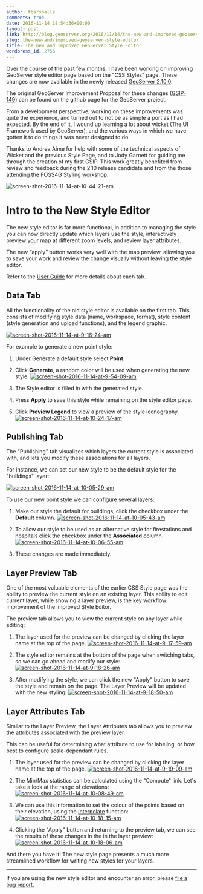 ```yaml
---
author: tbarsballe
comments: true
date: 2016-11-14 18:54:36+00:00
layout: post
link: http://blog.geoserver.org/2016/11/14/the-new-and-improved-geoserver-style-editor/
slug: the-new-and-improved-geoserver-style-editor
title: The new and improved GeoServer Style Editor
wordpress_id: 2756
---
```


Over the course of the past few months, I have been working on improving GeoServer style editor page based on the "CSS Styles" page. These changes are now available in the newly released [GeoServer 2.10.0](http://blog.geoserver.org/2016/10/31/geoserver-2-10-0-released/).

The original GeoServer Improvement Proposal for these changes ([GSIP-149](https://github.com/geoserver/geoserver/wiki/GSIP-149)) can be found on the github page for the GeoServer project.

From a development perspective, working on these improvements was quite the experience, and turned out to not be as simple a port as I had expected. By the end of it, I wound up learning a lot about wicket (The UI Framework used by GeoServer), and the various ways in which we have gotten it to do things it was never designed to do.

Thanks to Andrea Aime for help with some of the technical aspects of Wicket and the previous Style Page, and to Jody Garnett for guiding me through the creation of my first GSIP. This work greatly benefited from review and feedback during the 2.10 release candidate and from the those attending the FOSS4G [Styling workshop](http://docs.geoserver.org/latest/en/user/styling/workshop/index.html).

![screen-shot-2016-11-14-at-10-44-21-am](http://blog.geoserver.org/wp-content/uploads/2016/11/Screen-Shot-2016-11-14-at-10.44.21-AM.png)


# Intro to the New Style Editor


The new style editor is far more functional, in addition to managing the style you can now directly update which layers use the style, interactively preview your map at different zoom levels, and review layer attributes.

The new “apply” button works very well with the map preview, allowing you to save your work and review the change visually without leaving the style editor.

Refer to the [User Guide](http://docs.geoserver.org/stable/en/user/styling/webadmin/index.html#style-editor) for more details about each tab.


## Data Tab


All the functionality of the old style editor is available on the first tab. This consists of modifying style data (name, workspace, format), style content (style generation and upload functions), and the legend graphic.

[![screen-shot-2016-11-14-at-9-16-24-am](http://blog.geoserver.org/wp-content/uploads/2016/11/Screen-Shot-2016-11-14-at-9.16.24-AM-1.png)](http://blog.geoserver.org/wp-content/uploads/2016/11/Screen-Shot-2016-11-14-at-9.16.24-AM-1.png)

For example to generate a new point style:



 	
  1. Under Generate a default style select **Point**.

 	
  2. Click **Generate**, a random color will be used when generating the new style.
[![screen-shot-2016-11-14-at-9-54-09-am](http://blog.geoserver.org/wp-content/uploads/2016/11/Screen-Shot-2016-11-14-at-9.54.09-AM.png)](http://blog.geoserver.org/wp-content/uploads/2016/11/Screen-Shot-2016-11-14-at-9.54.09-AM.png)

 	
  3. The Style editor is filled in with the generated style.

 	
  4. Press **Apply** to save this style while remaining on the style editor page.

 	
  5. Click **Preview Legend** to view a preview of the style iconography.
[![screen-shot-2016-11-14-at-10-24-17-am](http://blog.geoserver.org/wp-content/uploads/2016/11/Screen-Shot-2016-11-14-at-10.24.17-AM.png)](http://blog.geoserver.org/wp-content/uploads/2016/11/Screen-Shot-2016-11-14-at-10.24.17-AM.png)




## Publishing Tab


The "Publishing" tab visualizes which layers the current style is associated with, and lets you modify these associations for all layers.

For instance, we can set our new style to be the default style for the "buildings" layer:

[![screen-shot-2016-11-14-at-10-05-29-am](http://blog.geoserver.org/wp-content/uploads/2016/11/Screen-Shot-2016-11-14-at-10.05.29-AM.png)](http://blog.geoserver.org/wp-content/uploads/2016/11/Screen-Shot-2016-11-14-at-10.05.29-AM.png)

To use our new point style we can configure several layers:



 	
  1. Make our style the default for buildings, click the checkbox under the **Default** column.
[![screen-shot-2016-11-14-at-10-05-43-am](http://blog.geoserver.org/wp-content/uploads/2016/11/Screen-Shot-2016-11-14-at-10.05.43-AM.png)](http://blog.geoserver.org/wp-content/uploads/2016/11/Screen-Shot-2016-11-14-at-10.05.43-AM.png)

 	
  2. To allow our style to be used as an alternative style for firestations and hospitals click the checkbox under the **Associated** column.
[![screen-shot-2016-11-14-at-10-06-55-am](http://blog.geoserver.org/wp-content/uploads/2016/11/Screen-Shot-2016-11-14-at-10.06.55-AM.png)](http://blog.geoserver.org/wp-content/uploads/2016/11/Screen-Shot-2016-11-14-at-10.06.55-AM.png)

 	
  3. These changes are made immediately.




## Layer Preview Tab


One of the most valuable elements of the earlier CSS Style page was the ability to preview the current style on an existing layer. This ability to edit current layer, while showing a layer preview, is the key workflow improvement of the improved Style Editor.

The preview tab allows you to view the current style on any layer while editing: 



 	
  1. The layer used for the preview can be changed by clicking the layer name at the top of the page.
[![screen-shot-2016-11-14-at-9-17-59-am](http://blog.geoserver.org/wp-content/uploads/2016/11/Screen-Shot-2016-11-14-at-9.17.59-AM.png)](http://blog.geoserver.org/wp-content/uploads/2016/11/Screen-Shot-2016-11-14-at-9.17.59-AM.png)


 	
  2. The style editor remains at the bottom of the page when switching tabs, so we can go ahead and modify our style:
[![screen-shot-2016-11-14-at-9-18-26-am](http://blog.geoserver.org/wp-content/uploads/2016/11/Screen-Shot-2016-11-14-at-9.18.26-AM.png)](http://blog.geoserver.org/wp-content/uploads/2016/11/Screen-Shot-2016-11-14-at-9.18.26-AM.png)


 	
  3. After modifying the style, we can click the new "Apply" button to save the style and remain on the page. The Layer Preview will be updated with the new styling:
[![screen-shot-2016-11-14-at-9-18-50-am](http://blog.geoserver.org/wp-content/uploads/2016/11/Screen-Shot-2016-11-14-at-9.18.50-AM.png)](http://blog.geoserver.org/wp-content/uploads/2016/11/Screen-Shot-2016-11-14-at-9.18.50-AM.png)





## Layer Attributes Tab


Similar to the Layer Preview, the Layer Attributes tab allows you to preview the attributes associated with the preview layer.

This can be useful for determining what attribute to use for labeling, or how best to configure scale-dependant rules.



 	
  1. The layer used for the preview can be changed by clicking the layer name at the top of the page.
[![screen-shot-2016-11-14-at-9-19-09-am](http://blog.geoserver.org/wp-content/uploads/2016/11/Screen-Shot-2016-11-14-at-9.19.09-AM.png)](http://blog.geoserver.org/wp-content/uploads/2016/11/Screen-Shot-2016-11-14-at-9.19.09-AM.png)

 	
  2. The Min/Max statistics can be calculated using the "Compute" link. Let's take a look at the range of elevations:[![screen-shot-2016-11-14-at-10-08-49-am](http://blog.geoserver.org/wp-content/uploads/2016/11/Screen-Shot-2016-11-14-at-10.08.49-AM.png)](http://blog.geoserver.org/wp-content/uploads/2016/11/Screen-Shot-2016-11-14-at-10.08.49-AM.png)

 	
  3. We can use this information to set the colour of the points based on their elevation, using the [Interpolate](http://docs.geoserver.org/latest/en/user/styling/sld/tipstricks/transformation-func.html#interpolate) function:
[![screen-shot-2016-11-14-at-10-18-15-am](http://blog.geoserver.org/wp-content/uploads/2016/11/Screen-Shot-2016-11-14-at-10.18.15-AM.png)](http://blog.geoserver.org/wp-content/uploads/2016/11/Screen-Shot-2016-11-14-at-10.18.15-AM.png)

 	
  4. Clicking the "Apply" button and returning to the preview tab, we can see the results of these changes in the in the layer preview:
[![screen-shot-2016-11-14-at-10-18-06-am](http://blog.geoserver.org/wp-content/uploads/2016/11/Screen-Shot-2016-11-14-at-10.18.06-AM.png)](http://blog.geoserver.org/wp-content/uploads/2016/11/Screen-Shot-2016-11-14-at-10.18.06-AM.png)


And there you have it! The new style page presents a much more streamlined workflow for writing new styles for your layers.



* * *



If you are using the new style editor and encounter an error, please [file a bug report](http://docs.geoserver.org/stable/en/user/introduction/gettinginvolved.html#bug-tracking).
